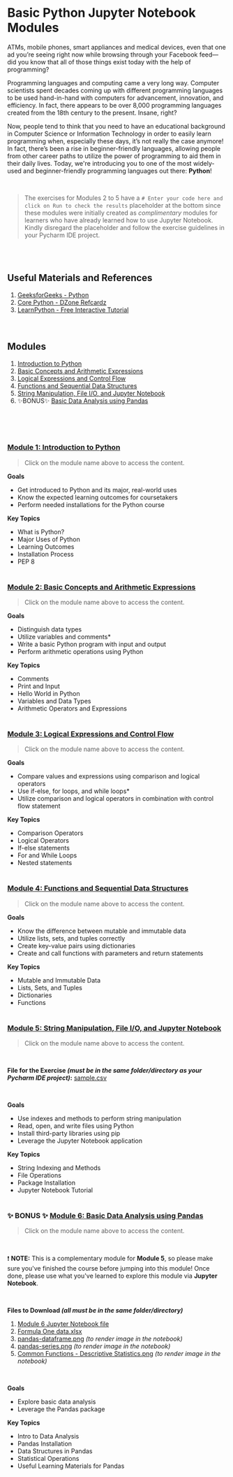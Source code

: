 # Basic Python Jupyter Notebook Modules

ATMs, mobile phones, smart appliances and medical devices, even that one ad you’re seeing right now while browsing through your Facebook feed—did you know that all of those things exist today with the help of programming?

Programming languages and computing came a very long way. Computer scientists spent decades coming up with different programming languages to be used hand-in-hand with computers for advancement, innovation, and efficiency. In fact, there appears to be over 8,000 programming languages created from the 18th century to the present. Insane, right?

Now, people tend to think that you need to have an educational background in Computer Science or Information Technology in order to easily learn programming when, especially these days, it’s not really the case anymore! In fact, there’s been a rise in beginner-friendly languages, allowing people from other career paths to utilize the power of programming to aid them in their daily lives. Today, we're introducing you to one of the most widely-used and beginner-friendly programming languages out there: **Python**!

</br>

> The exercises for Modules 2 to 5 have a `# Enter your code here and click on Run to check the results` placeholder at the bottom since these modules were initially created as _complimentary_ modules for learners who have already learned how to use Jupyter Notebook. Kindly disregard the placeholder and follow the exercise guidelines in your Pycharm IDE project.

</br></br>
## Useful Materials and References
1. [GeeksforGeeks - Python](https://www.geeksforgeeks.org/python-programming-language/?ref=shm)
2. [Core Python - DZone Refcardz](https://dzone.com/refcardz/core-python)
3. [LearnPython - Free Interactive Tutorial](https://www.learnpython.org/)
</br></br></br>

## Modules
1. [Introduction to Python](README.md#module-1-introduction-to-python)
2. [Basic Concepts and Arithmetic Expressions](#module-1-introduction-to-python)
3. [Logical Expressions and Control Flow](#module-2-basic-concepts-and-arithmetic-expressions)
4. [Functions and Sequential Data Structures](#module-3-logical-expressions-and-control-flow)
5. [String Manipulation, File I/O, and Jupyter Notebook](#module-4-functions-and-sequential-data-structures)
6. :sparkles:BONUS:sparkles: [Basic Data Analysis using Pandas](#sparkles-bonus-sparkles-module-6-basic-data-analysis-using-pandas)

</br></br></br>

### [Module 1: Introduction to Python](https://nbviewer.org/github/nkxye/basic-python-ipynb/blob/b9a70c5f7adc41f6fc76026118fdc508e6f47a7e/Module%201%20-%20Introduction%20to%20Python.ipynb)

> Click on the module name above to access the content.

**Goals**
- Get introduced to Python and its major, real-world uses
- Know the expected learning outcomes for coursetakers
- Perform needed installations for the Python course

**Key Topics**
- What is Python?
- Major Uses of Python
- Learning Outcomes
- Installation Process
- PEP 8
</br></br>
### [Module 2: Basic Concepts and Arithmetic Expressions](https://nbviewer.org/github/nkxye/basic-python-ipynb/blob/b9a70c5f7adc41f6fc76026118fdc508e6f47a7e/Module%202%20-%20Basic%20Concepts%20and%20Arithmetic%20Operations.ipynb)

> Click on the module name above to access the content.

**Goals**
- Distinguish data types
- Utilize variables and comments*
- Write a basic Python program with input and output
- Perform arithmetic operations using Python

**Key Topics**
- Comments
- Print and Input
- Hello World in Python
- Variables and Data Types
- Arithmetic Operators and Expressions
</br></br>
### [Module 3: Logical Expressions and Control Flow](https://nbviewer.org/github/nkxye/basic-python-ipynb/blob/b9a70c5f7adc41f6fc76026118fdc508e6f47a7e/Module%203%20-%20Logical%20Expressions%20and%20Control%20Flow.ipynb)

> Click on the module name above to access the content.

**Goals**
- Compare values and expressions using comparison and logical operators
- Use if-else, for loops, and while loops*
- Utilize comparison and logical operators in combination with control flow statement

**Key Topics**
- Comparison Operators
- Logical Operators
- If-else statements
- For and While Loops
- Nested statements
</br></br>
### [Module 4: Functions and Sequential Data Structures](https://nbviewer.org/github/nkxye/basic-python-ipynb/blob/b9a70c5f7adc41f6fc76026118fdc508e6f47a7e/Module%204%20-%20Functions%20and%20Sequential%20Data%20Structures.ipynb)

> Click on the module name above to access the content.

**Goals**
- Know the difference between mutable and immutable data
- Utilize lists, sets, and tuples correctly
- Create key-value pairs using dictionaries
- Create and call functions with parameters and return statements

**Key Topics**
- Mutable and Immutable Data
- Lists, Sets, and Tuples
- Dictionaries
- Functions
</br></br>
### [Module 5: String Manipulation, File I/O, and Jupyter Notebook](https://nbviewer.org/github/nkxye/basic-python-ipynb/blob/b9a70c5f7adc41f6fc76026118fdc508e6f47a7e/Module%205%20-%20String%20Manipulation%2C%20File%20IO%2C%20Jupyter%20Notebook.ipynb)

> Click on the module name above to access the content.

</br>

**File for the Exercise _(must be in the same folder/directory as your Pycharm IDE project)_:** [sample.csv](sample.csv)

</br>

**Goals**
- Use indexes and methods to perform string manipulation
- Read, open, and write files using Python
- Install third-party libraries using pip
- Leverage the Jupyter Notebook application


**Key Topics**
- String Indexing and Methods
- File Operations
- Package Installation
- Jupyter Notebook Tutorial
</br></br>
### :sparkles: BONUS :sparkles: [Module 6: Basic Data Analysis using Pandas](https://nbviewer.org/github/nkxye/basic-python-ipynb/blob/597e78c25890bb55858ccf8840e5236ecaaa42b3/%5BBONUS%5D%20Module%206%20-%20Basic%20Data%20Analysis%20using%20Pandas.ipynb)

> Click on the module name above to access the content.

</br>

:exclamation: **NOTE:** This is a complementary module for **Module 5**, so please make sure you've finished the course before jumping into this module! Once done, please use what you've learned to explore this module via **Jupyter Notebook**.

</br>

**Files to Download _(all must be in the same folder/directory)_**
1. [Module 6 Jupyter Notebook file](%5BBONUS%5D%20Module%206%20-%20Basic%20Data%20Analysis%20using%20Pandas.ipynb)
2. [Formula One data.xlsx](Formula%20One%20data.xlsx)
3. [pandas-dataframe.png](pandas-dataframe.png) _(to render image in the notebook)_
4. [pandas-series.png](pandas-series.png) _(to render image in the notebook)_
5. [Common Functions - Descriptive Statistics.png](Common%20Functions%20-%20Descriptive%20Statistics.png) _(to render image in the notebook)_

</br>

**Goals**
- Explore basic data analysis
- Leverage the Pandas package

**Key Topics**
- Intro to Data Analysis
- Pandas Installation
- Data Structures in Pandas
- Statistical Operations
- Useful Learning Materials for Pandas

</br></br></br>
